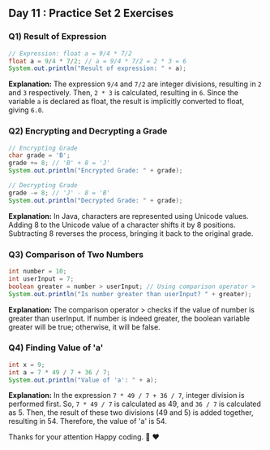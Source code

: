 ## Day 11 : Practice Set 2 Exercises

### Q1) Result of Expression

```java
// Expression: float a = 9/4 * 7/2
float a = 9/4 * 7/2; // a = 9/4 * 7/2 = 2 * 3 = 6
System.out.println("Result of expression: " + a);
```

**Explanation:** The expression `9/4` and `7/2` are integer divisions, resulting in `2` and `3` respectively. Then, `2 * 3` is calculated, resulting in `6`. Since the variable `a` is declared as float, the result is implicitly converted to float, giving `6.0`.

### Q2) Encrypting and Decrypting a Grade
```java
// Encrypting Grade
char grade = 'B';
grade += 8; // 'B' + 8 = 'J'
System.out.println("Encrypted Grade: " + grade);

// Decrypting Grade
grade -= 8; // 'J' - 8 = 'B'
System.out.println("Decrypted Grade: " + grade);
```

**Explanation:** In Java, characters are represented using Unicode values. Adding 8 to the Unicode value of a character shifts it by 8 positions. Subtracting 8 reverses the process, bringing it back to the original grade.

### Q3) Comparison of Two Numbers

```java
int number = 10;
int userInput = 7;
boolean greater = number > userInput; // Using comparison operator >
System.out.println("Is number greater than userInput? " + greater);
```

**Explanation:**
The comparison operator > checks if the value of number is greater than userInput. If number is indeed greater, the boolean variable greater will be true; otherwise, it will be false.

### Q4) Finding Value of 'a'
```java
int x = 9;
int a = 7 * 49 / 7 + 36 / 7;
System.out.println("Value of 'a': " + a);
```
**Explanation:** In the expression `7 * 49 / 7 + 36 / 7`, integer division is performed first. So, `7 * 49 / 7` is calculated as 49, and `36 / 7` is calculated as 5. Then, the result of these two divisions (49 and 5) is added together, resulting in 54. Therefore, the value of 'a' is 54.

Thanks for your attention Happy coding. 🙏 ❤️ 
